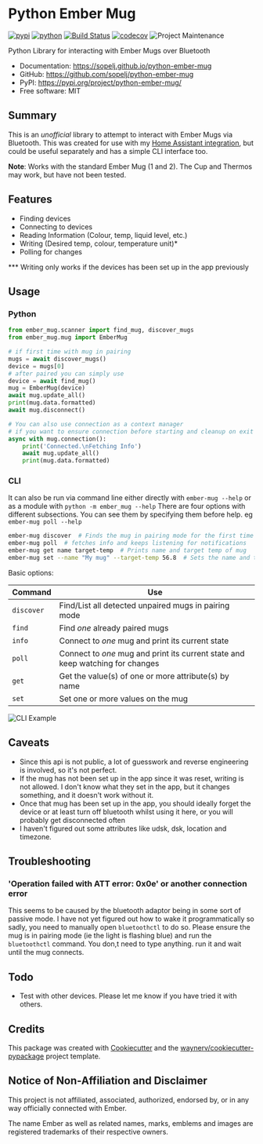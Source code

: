 # Python Ember Mug

[![pypi](https://img.shields.io/pypi/v/python-ember-mug.svg)](https://pypi.org/project/python-ember-mug/)
[![python](https://img.shields.io/pypi/pyversions/python-ember-mug.svg)](https://pypi.org/project/python-ember-mug/)
[![Build Status](https://github.com/sopelj/python-ember-mug/actions/workflows/dev.yml/badge.svg)](https://github.com/sopelj/python-ember-mug/actions/workflows/dev.yml)
[![codecov](https://codecov.io/gh/sopelj/python-ember-mug/branch/main/graphs/badge.svg)](https://codecov.io/github/sopelj/python-ember-mug)
![Project Maintenance](https://img.shields.io/maintenance/yes/2023.svg?style=for-the-badge)

Python Library for interacting with Ember Mugs over Bluetooth

* Documentation: <https://sopelj.github.io/python-ember-mug>
* GitHub: <https://github.com/sopelj/python-ember-mug>
* PyPI: <https://pypi.org/project/python-ember-mug/>
* Free software: MIT

## Summary

This is an *unofficial* library to attempt to interact with Ember Mugs via Bluetooth.
This was created for use with my [Home Assistant integration](https://github.com/sopelj/hass-ember-mug-component),
but could be useful separately and has a simple CLI interface too.

**Note**: Works with the standard Ember Mug (1 and 2). The Cup and Thermos may work, but have not been tested.

## Features

* Finding devices
* Connecting to devices
* Reading Information (Colour, temp, liquid level, etc.)
* Writing (Desired temp, colour, temperature unit)*
* Polling for changes

*** Writing only works if the devices has been set up in the app previously

## Usage

### Python

```python
from ember_mug.scanner import find_mug, discover_mugs
from ember_mug.mug import EmberMug

# if first time with mug in pairing
mugs = await discover_mugs()
device = mugs[0]
# after paired you can simply use
device = await find_mug()
mug = EmberMug(device)
await mug.update_all()
print(mug.data.formatted)
await mug.disconnect()

# You can also use connection as a context manager
# if you want to ensure connection before starting and cleanup on exit
async with mug.connection():
    print('Connected.\nFetching Info')
    await mug.update_all()
    print(mug.data.formatted)
```

### CLI

It can also be run via command line either directly with `ember-mug --help` or as a module with `python -m ember_mug --help`
There are four options with different subsections. You can see them by specifying them before help. eg `ember-mug poll --help`

```bash
ember-mug discover  # Finds the mug in pairing mode for the first time
ember-mug poll  # fetches info and keeps listening for notifications
ember-mug get name target-temp  # Prints name and target temp of mug
ember-mug set --name "My mug" --target-temp 56.8  # Sets the name and target temp to specified values
```

Basic options:

| Command     | Use                                                                            |
|-------------|--------------------------------------------------------------------------------|
| `discover`  | Find/List all detected unpaired mugs in pairing mode                           |
| `find`      | Find *one* already paired mugs                                                 |
| `info`      | Connect to *one* mug and print its current state                               |
| `poll`      | Connect to *one* mug and print its current state and keep watching for changes |
| `get`       | Get the value(s) of one or more attribute(s) by name                           |
| `set`       | Set one or more values on the mug                                              |


![CLI Example](./docs/images/cli-example.png)

## Caveats

- Since this api is not public, a lot of guesswork and reverse engineering is involved, so it's not perfect.
- If the mug has not been set up in the app since it was reset, writing is not allowed. I don't know what they set in the app, but it changes something, and it doesn't work without it.
- Once that mug has been set up in the app, you should ideally forget the device or at least turn off bluetooth whilst using it here, or you will probably get disconnected often
- I haven't figured out some attributes like udsk, dsk, location and timezone.

## Troubleshooting

### 'Operation failed with ATT error: 0x0e' or another connection error
This seems to be caused by the bluetooth adaptor being in some sort of passive mode. I have not yet figured out how to wake it programmatically so sadly, you need to manually open `bluetoothctl` to do so.
Please ensure the mug is in pairing mode (ie the light is flashing blue) and run the `bluetoothctl` command. You don,t need to type anything. run it and wait until the mug connects.

## Todo
- Test with other devices. Please let me know if you have tried it with others.

## Credits

This package was created with [Cookiecutter](https://github.com/audreyr/cookiecutter) and the [waynerv/cookiecutter-pypackage](https://github.com/waynerv/cookiecutter-pypackage) project template.

## Notice of Non-Affiliation and Disclaimer

This project is not affiliated, associated, authorized, endorsed by, or in any way officially connected with Ember.

The name Ember as well as related names, marks, emblems and images are registered trademarks of their respective owners.
